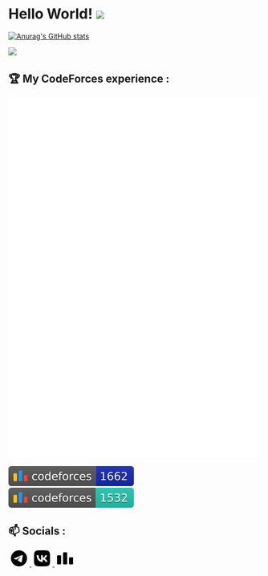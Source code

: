 # Hello World! <img src="https://media.giphy.com/media/hvRJCLFzcasrR4ia7z/giphy.gif" width="30px"/>

[![Anurag's GitHub stats](https://github-readme-stats.vercel.app/api?username=chu65536&show_icons=true&theme=transparent)](https://github.com/anuraghazra/github-readme-stats)

<picture>
  <source srcset="https://github-readme-stats.vercel.app/api?username=chu65536&show_icons=true&hide_border=true&theme=transparent" source media="(prefers-color-scheme: dark)">
  <img src="https://githubreadmestats.vercel.app/apiusername=chu65536&show_icons=true&hide_border=true&theme=buefy">
</picture>



## :trophy: My CodeForces experience :

![](https://raw.githubusercontent.com/chu65536/cf-stats/main/output/light_card.svg#gh-dark-mode-only)
![](https://raw.githubusercontent.com/chu65536/cf-stats/main/output/light_card.svg#gh-light-mode-only)

![](https://raw.githubusercontent.com/chu65536/cf-stats/main/output/max_rating.svg)
![](https://raw.githubusercontent.com/chu65536/cf-stats/main/output/rating.svg)


## :mailbox: Socials : 

<!--Telegram-->
<a href="https://t.me/chu65536">
 <picture>
  <source srcset="icons/telegram.dark.png" media="(prefers-color-scheme: dark)">
  <img src="icons/telegram.png" width="32px" height="32px" hspace="5px">
 </picture>
</a>

<!--VK-->
<a href="https://vk.com/chu65536">
 <picture>
  <source srcset="icons/vk.dark.png" media="(prefers-color-scheme: dark)">
  <img src="icons/vk.png" width="32px" height="32px" hspace="5px">
 </picture>
</a>

<!--CodeForces-->
<a href="https://codeforces.com/profile/chu65536">
 <picture>
  <source srcset="icons/codeforces.dark.png" media="(prefers-color-scheme: dark)">
  <img src="icons/codeforces.png" width="32px" height="32px" hspace="5px">
 </picture>
</a>

